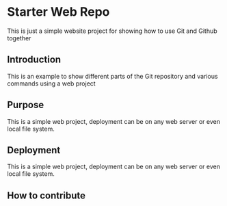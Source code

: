 # Starter Web Repo

This is just a simple website project for showing how to use Git and Github together

## Introduction

This is an example to show different parts of the Git repository and various commands using a web project

## Purpose

This is a simple web project, deployment can be on any web server or even local file system.

## Deployment 

This is a simple web project, deployment can be on any web server or even local file system.



## How to contribute